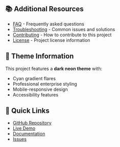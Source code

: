 
## 📚 Additional Resources

- [FAQ](faq.md) - Frequently asked questions
- [Troubleshooting](troubleshooting.md) - Common issues and solutions
- [Contributing](../CONTRIBUTING.md) - How to contribute to this project
- [License](../LICENSE) - Project license information

## 🎨 Theme Information

This project features a **dark neon theme** with:
- Cyan gradient flares
- Professional enterprise styling
- Mobile-responsive design
- Accessibility features

## 🚀 Quick Links

- [GitHub Repository](https://github.com/TiaAstor/tiation-docs)
- [Live Demo](https://tiaastor.github.io/tiation-docs)
- [Documentation](https://github.com/TiaAstor/tiation-docs/wiki)
- [Issues](https://github.com/TiaAstor/tiation-docs/issues)


